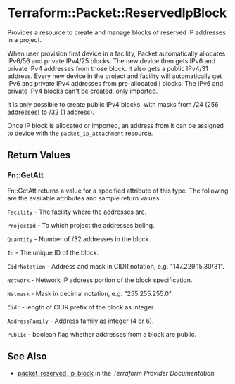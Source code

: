 # Terraform::Packet::ReservedIpBlock

Provides a resource to create and manage blocks of reserved IP addresses in a project.

When user provision first device in a facility, Packet automatically allocates IPv6/56 and private IPv4/25 blocks.
The new device then gets IPv6 and private IPv4 addresses from those block. It also gets a public IPv4/31 address.
Every new device in the project and facility will automatically get IPv6 and private IPv4 addresses from pre-allocated i
blocks.
The IPv6 and private IPv4 blocks can't be created, only imported.

It is only possible to create public IPv4 blocks, with masks from /24 (256 addresses) to /32 (1 address).

Once IP block is allocated or imported, an address from it can be assigned to device with the `packet_ip_attachment` resource.

## Return Values

### Fn::GetAtt

Fn::GetAtt returns a value for a specified attribute of this type. The following are the available attributes and sample return values.

`Facility` - The facility where the addresses are.

`ProjectId` - To which project the addresses beling.

`Quantity` - Number of /32 addresses in the block.

`Id` - The unique ID of the block.

`CidrNotation` - Address and mask in CIDR notation, e.g. "147.229.15.30/31".

`Network` - Network IP address portion of the block specification.

`Netmask` - Mask in decimal notation, e.g. "255.255.255.0".

`Cidr` - length of CIDR prefix of the block as integer.

`AddressFamily` - Address family as integer (4 or 6).

`Public` - boolean flag whether addresses from a block are public.

## See Also

* [packet_reserved_ip_block](https://www.terraform.io/docs/providers/packet/r/reserved_ip_block.html) in the _Terraform Provider Documentation_